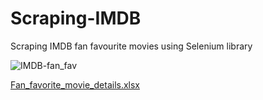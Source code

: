 # Scraping-IMDB
Scraping IMDB fan favourite movies using Selenium library

![IMDB-fan_fav](https://github.com/MohsinQureshi1801/Scraping-IMDB/assets/73529392/8daaa845-d8a2-4328-9f01-88334b836ecd)


[Fan_favorite_movie_details.xlsx](https://github.com/MohsinQureshi1801/Scraping-IMDB/files/14913025/Fan_favorite_movie_details.xlsx)
